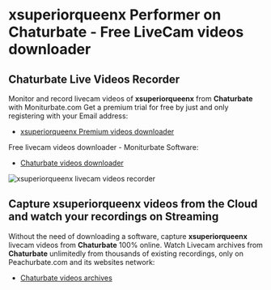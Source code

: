 # xsuperiorqueenx Performer on Chaturbate - Free LiveCam videos downloader

## Chaturbate Live Videos Recorder

Monitor and record livecam videos of **xsuperiorqueenx** from **Chaturbate** with Moniturbate.com
Get a premium trial for free by just and only registering with your Email address:
* [xsuperiorqueenx Premium videos downloader](https://moniturbate.com/request-demo-licence-key.html)

Free livecam videos downloader - Moniturbate Software:
* [Chaturbate videos downloader](https://moniturbate.com/moniturbate-download-software.html)

![xsuperiorqueenx livecam videos recorder](https://peachurnet.com/templates/moniturbate-software.png)


## Capture xsuperiorqueenx videos from the Cloud and watch your recordings on Streaming

Without the need of downloading a software, capture **xsuperiorqueenx** livecam videos from **Chaturbate** 100% online.
Watch Livecam archives from **Chaturbate** unlimitedly from thousands of existing recordings, only on Peachurbate.com and its websites network:
* [Chaturbate videos archives](https://peachurnet.com/)